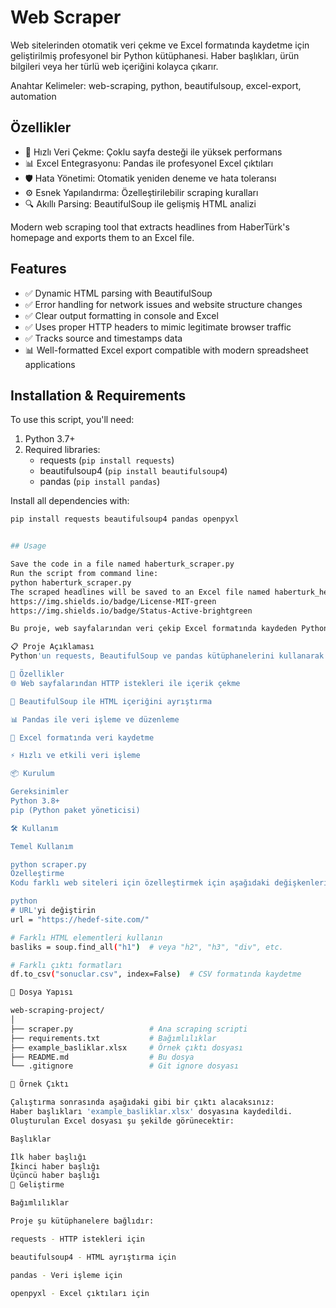 # Web Scraper

Web sitelerinden otomatik veri çekme ve Excel formatında kaydetme için geliştirilmiş profesyonel bir Python kütüphanesi. Haber başlıkları, ürün bilgileri veya her türlü web içeriğini kolayca çıkarır.

Anahtar Kelimeler: web-scraping, python, beautifulsoup, excel-export, automation

## Özellikler

- 🚀 Hızlı Veri Çekme: Çoklu sayfa desteği ile yüksek performans
- 📊 Excel Entegrasyonu: Pandas ile profesyonel Excel çıktıları
- 🛡️ Hata Yönetimi: Otomatik yeniden deneme ve hata toleransı
- ⚙️ Esnek Yapılandırma: Özelleştirilebilir scraping kuralları
- 🔍 Akıllı Parsing: BeautifulSoup ile gelişmiş HTML analizi

Modern web scraping tool that extracts headlines from HaberTürk's homepage and exports them to an Excel file.

## Features

- ✅ Dynamic HTML parsing with BeautifulSoup
- ✅ Error handling for network issues and website structure changes
- ✅ Clear output formatting in console and Excel
- ✅ Uses proper HTTP headers to mimic legitimate browser traffic
- ✅ Tracks source and timestamps data
- 📊 Well-formatted Excel export compatible with modern spreadsheet applications

## Installation & Requirements

To use this script, you'll need:

1. Python 3.7+
2. Required libraries:
   - requests (`pip install requests`)
   - beautifulsoup4 (`pip install beautifulsoup4`)
   - pandas (`pip install pandas`)

Install all dependencies with:
```bash
pip install requests beautifulsoup4 pandas openpyxl


## Usage

Save the code in a file named haberturk_scraper.py
Run the script from command line:
python haberturk_scraper.py
The scraped headlines will be saved to an Excel file named haberturk_headlines.xlsx](https://img.shields.io/badge/Python-3.8%252B-blue
https://img.shields.io/badge/License-MIT-green
https://img.shields.io/badge/Status-Active-brightgreen

Bu proje, web sayfalarından veri çekip Excel formatında kaydeden Python tabanlı bir uygulamadır.

📋 Proje Açıklaması
Python'un requests, BeautifulSoup ve pandas kütüphanelerini kullanarak web sayfalarından veri çeken ve bu verileri Excel formatında kaydeden bir script.

🚀 Özellikler
🌐 Web sayfalarından HTTP istekleri ile içerik çekme

🧹 BeautifulSoup ile HTML içeriğini ayrıştırma

📊 Pandas ile veri işleme ve düzenleme

💾 Excel formatında veri kaydetme

⚡ Hızlı ve etkili veri işleme

📦 Kurulum

Gereksinimler
Python 3.8+
pip (Python paket yöneticisi)

🛠️ Kullanım

Temel Kullanım

python scraper.py
Özelleştirme
Kodu farklı web siteleri için özelleştirmek için aşağıdaki değişkenleri düzenleyebilirsiniz:

python
# URL'yi değiştirin
url = "https://hedef-site.com/"

# Farklı HTML elementleri kullanın
basliks = soup.find_all("h1")  # veya "h2", "h3", "div", etc.

# Farklı çıktı formatları
df.to_csv("sonuclar.csv", index=False)  # CSV formatında kaydetme

📁 Dosya Yapısı

web-scraping-project/
│
├── scraper.py                 # Ana scraping scripti
├── requirements.txt           # Bağımlılıklar
├── example_basliklar.xlsx     # Örnek çıktı dosyası
├── README.md                  # Bu dosya
└── .gitignore                 # Git ignore dosyası

📝 Örnek Çıktı

Çalıştırma sonrasında aşağıdaki gibi bir çıktı alacaksınız:
Haber başlıkları 'example_basliklar.xlsx' dosyasına kaydedildi.
Oluşturulan Excel dosyası şu şekilde görünecektir:

Başlıklar

İlk haber başlığı
İkinci haber başlığı
Üçüncü haber başlığı
🔧 Geliştirme

Bağımlılıklar

Proje şu kütüphanelere bağlıdır:

requests - HTTP istekleri için

beautifulsoup4 - HTML ayrıştırma için

pandas - Veri işleme için

openpyxl - Excel çıktıları için

